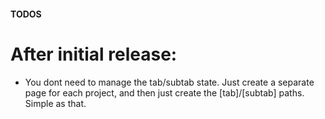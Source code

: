#### TODOS

# After initial release:

- You dont need to manage the tab/subtab state. Just create a separate page for each project, and then just create the [tab]/[subtab] paths. Simple as that.
